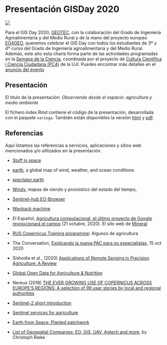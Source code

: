 # Presentación GISDay 2020


![](https://www.uji.es/com/agenda/2020/11/18/GIS-day/GISday2020.jpg?1604565997306)


Para el GIS Day 2020, [GEOTEC](http://geotec.uji.es/), con la colaboración del Grado de Ingeniería Agroalimentaria y del Medio Rural y de la mano del proyecto europeo [EO4GEO](http://www.eo4geo.eu), queremos celebrar el GIS Day con todos los estudiantes de 3º y 4º curso del Grado de Ingeniería agroalimentaria y del Medio Rural. Además, este año esta charla forma parte de las actividades programadas en la [Semana de la Ciencia](https://www.uji.es/investigacio/base/cultura-cientifica/pc4/acc-divulga/setmana-cienc/), coordinada por el proyecto de [Cultura Científica i Ciencia Ciudadana (PC4)](https://www.uji.es/investigacio/base/cultura-cientifica/pc4/) de la UJI. Puedes encontrar más detalles en el [anuncio del evento](https://www.uji.es/com/agenda/2020/11/18/GIS-day/) 

## Presentación

El título de la presentación: *Observando desde el espacio: agricultura y medio ambiente*

El fichero index.Rmd contiene el código de la presentación, desarrollada con el paquete `xaringa`. También están disponibles la versión [html](http://geotecinit.github.io/GISDay2020/index.html) y [pdf]().

## Referencias

Aquí listamos las referencias a servicios, aplicaciones y sitios web mencionados y/o utilizados en la presentación.


* [Stuff in space](http://stuffin.space/)

* [earth](https://earth.nullschool.net/), a global map of wind, weather, and ocean conditions

* [spectator.earth](https://app.spectator.earth/)

* [Windy](https://www.windy.com/), mapas de viendo y pronóstico del estado del tiempo, 

* [Sentinel-hub EO-Browser](https://apps.sentinel-hub.com/eo-browser/)

* [Wayback machine](https://livingatlas.arcgis.com/wayback/?ext=-0.13641,39.91525,0.06101,40.03233&active=119)

* El Español, [Agricultura computacional, el último proyecto de Google revolucionará el campo](https://www.elespanol.com/omicrono/tecnologia/20201021/agricultura-computacional-ultimo-proyecto-google-revolucionara-campo/529697524_0.html) (21 octubre, 2020). El sito web de [Mineral](https://x.company/projects/mineral/)

* [RUS Copernicus Training programme](https://www.youtube.com/channel/UCB01WjameYMvL7-XfI8vRIA/videos): Algunos de agricultura

* The Conversation, [Explicando la nueva PAC para no especialistas](https://theconversation.com/explicando-la-nueva-pac-para-no-especialistas-147654), 15 oct 2020

* Sishodia et al., (2020) [Applications of Remote Sensing in Precision Agriculture: A Review](https://www.mdpi.com/2072-4292/12/19/3136)

* [Global Open Data for Agriculture & Nutrition](https://www.godan.info/)

* Nereus (2018) [THE EVER GROWING USE OF COPERNICUS ACROSS EUROPE’S REGIONS: A selection of 99 user stories by local and regional authorities](http://esamultimedia.esa.int/docs/EarthObservation/copernicus4regions_2018.pdf)

* [Sentinel-2 short introduction](https://www.youtube.com/watch?v=Bv3pB9TaWOk)

* [Sentinel services for agriculture](https://www.youtube.com/watch?v=w_TACzzpVI0)

* [Earth from Space: Planted patchwork](https://www.youtube.com/watch?v=Rx6rwCkV0R4)

* [List of Geospatial Companies: EO, GIS, UAV, Agtech and more](https://chrieke.medium.com/map-of-geospatial-companies-ea9ec3a8a87c), by Christoph Rieke

